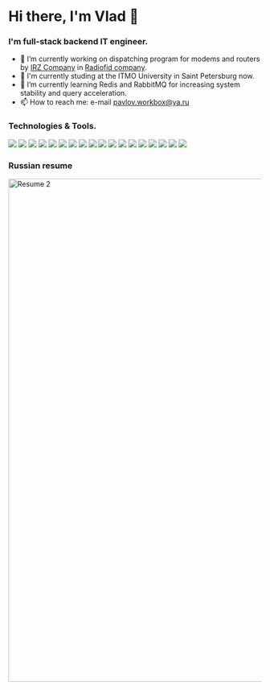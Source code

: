 # Hi there, I'm Vlad 👋

### I'm full-stack backend IT engineer.

- 🔭 I’m currently working on dispatching program for modems and routers by [IRZ Company](https://www.irz.net) in [Radiofid company](https://www.radiofid.ru).
- 📖 I'm currently studing at the ITMO University in Saint Petersburg now.
- 🌱 I’m currently learning Redis and RabbitMQ for increasing system stability and query acceleration.
- 📫 How to reach me: e-mail pavlov.workbox@ya.ru

### Technologies & Tools.

![](https://img.shields.io/badge/OS-macOS-informational?style=flat&logo=&logoColor=white&color=red)
![](https://img.shields.io/badge/OS-Linux_(CentOS)-informational?style=flat&logo=&logoColor=white&color=red)
![](https://img.shields.io/badge/OS-Linux_(RedHatOS)-informational?style=flat&logo=&logoColor=white&color=red)
![](https://img.shields.io/badge/Code-Java-informational?style=flat&logo=&logoColor=white&color=2bbc8a)
![](https://img.shields.io/badge/Code-Java_(Android)-informational?style=flat&logo=&logoColor=white&color=2bbc8a)
![](https://img.shields.io/badge/Code-Kotlin_(Android)-informational?style=flat&logo=&logoColor=white&color=2bbc8a)
![](https://img.shields.io/badge/Code-C++-informational?style=flat&logo=&logoColor=white&color=2bbc8a)
![](https://img.shields.io/badge/Code-JavaScript-informational?style=flat&logo=&logoColor=white&color=2bbc8a)
![](https://img.shields.io/badge/Code-Python-informational?style=flat&logo=&logoColor=white&color=2bbc8a)
![](https://img.shields.io/badge/Code-Haskell-informational?style=flat&logo=&logoColor=white&color=2bbc8a)
![](https://img.shields.io/badge/Code-Swift_(iOS)-informational?style=flat&logo=&logoColor=white&color=2bbc8a)
![](https://img.shields.io/badge/Code-Solidity-informational?style=flat&logo=&logoColor=white&color=2bbc8a)
![](https://img.shields.io/badge/Shell-Bash-informational?style=flat&logo=&logoColor=white&color=blue)
![](https://img.shields.io/badge/Tools-MySQL-informational?style=flat&logo=&logoColor=white&color=aqua)
![](https://img.shields.io/badge/Tools-PostgreSQL-informational?style=flat&logo=&logoColor=white&color=aqua)
![](https://img.shields.io/badge/Framework-Spring-informational?style=flat&logo=&logoColor=white&color=marron)
![](https://img.shields.io/badge/Framework-React-informational?style=flat&logo=&logoColor=white&color=marron)
![](https://img.shields.io/badge/Framework-Vue.js-informational?style=flat&logo=&logoColor=white&color=marron)

### Russian resume

<img width="1001" alt="Resume 2" src="https://user-images.githubusercontent.com/57577113/202562869-d3273ad6-0e19-45e2-9e93-a0603a0bc714.png">




